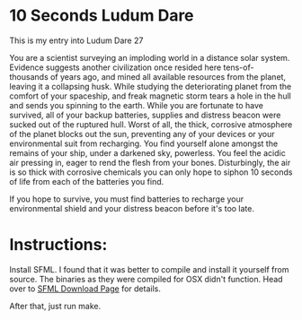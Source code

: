 10 Seconds Ludum Dare
============
This is my entry into Ludum Dare 27

You are a scientist surveying an imploding world in a distance solar system. Evidence suggests another civilization once resided here tens-of-thousands of years ago, and mined all available resources from the planet, leaving it a collapsing husk. While studying the deteriorating planet from the comfort of your spaceship, and freak magnetic storm tears a hole in the hull and sends you spinning to the earth. While you are fortunate to have survived, all of your backup batteries, supplies and distress beacon were sucked out of the ruptured hull. Worst of all, the thick, corrosive atmosphere of the planet blocks out the sun, preventing any of your devices or your environmental suit from recharging. You find yourself alone amongst the remains of your ship, under a darkened sky, powerless. You feel the acidic air pressing in, eager to rend the flesh from your bones. Disturbingly, the air is so thick with corrosive chemicals you can only hope to siphon 10 seconds of life from each of the batteries you find.

If you hope to survive, you must find batteries to recharge your environmental shield and your distress beacon before it's too late.


Instructions:
============

Install SFML. I found that it was better to compile and install it yourself from source. The binaries as they were compiled for OSX didn't function. Head over to [SFML Download Page](http://www.sfml-dev.org/download.php) for details.

After that, just run make.
